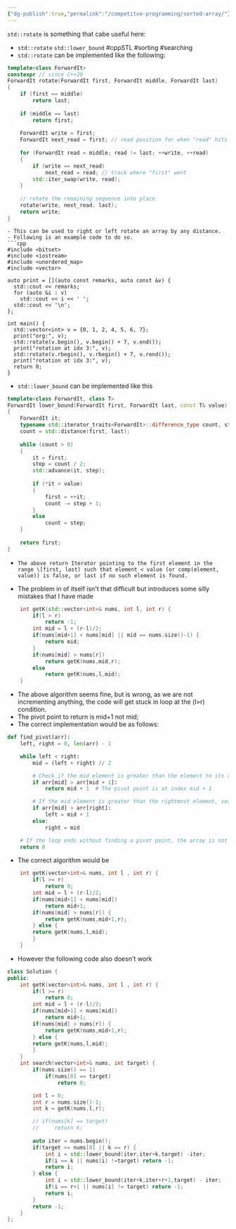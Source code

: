 ```yaml
---
{"dg-publish":true,"permalink":"/competitve-programming/sorted-array/"}
---
```


`std::rotate` is something that cabe useful here:

-  `std::rotate`  `std::lower_bound`   #cppSTL #sorting #searching
- `std::rotate` can be implemented like the following:
```cpp
template<class ForwardIt>
constexpr // since C++20
ForwardIt rotate(ForwardIt first, ForwardIt middle, ForwardIt last)
{
    if (first == middle)
        return last;
 
    if (middle == last)
        return first;
 
    ForwardIt write = first;
    ForwardIt next_read = first; // read position for when "read" hits "last"
 
    for (ForwardIt read = middle; read != last; ++write, ++read)
    {
        if (write == next_read)
            next_read = read; // track where "first" went
        std::iter_swap(write, read);
    }
 
    // rotate the remaining sequence into place
    rotate(write, next_read, last);
    return write;
}
```

```
- This can be used to right or left rotate an array by any distance.
- Following is an example code to do so.
```cpp
#include <bitset>
#include <iostream>
#include <unordered_map>
#include <vector>

auto print = [](auto const remarks, auto const &v) {
  std::cout << remarks;
  for (auto &i : v)
    std::cout << i << ' ';
  std::cout << '\n';
};

int main() {
  std::vector<int> v = {0, 1, 2, 4, 5, 6, 7};
  print("org:", v);
  std::rotate(v.begin(), v.begin() + 7, v.end());
  print("rotation at idx 3:", v);
  std::rotate(v.rbegin(), v.rbegin() + 7, v.rend());
  print("rotation at idx 3:", v);
  return 0;
}
```

- `std::lower_bound` can be implemented like this 
```cpp
template<class ForwardIt, class T>
ForwardIt lower_bound(ForwardIt first, ForwardIt last, const T& value)
{
    ForwardIt it;
    typename std::iterator_traits<ForwardIt>::difference_type count, step;
    count = std::distance(first, last);
 
    while (count > 0)
    {
        it = first; 
        step = count / 2; 
        std::advance(it, step);
 
        if (*it < value)
        {
            first = ++it; 
            count -= step + 1; 
        }
        else
            count = step;
    }
 
    return first;
}
```
- `The above return Iterator pointing to the first element in the range \[first, last) such that element < value (or comp(element, value)) is false, or last if no such element is found.`

- The problem in of itself isn't that difficult but introduces some silly mistakes that I have made 
```cpp
    int getK(std::vector<int>& nums, int l, int r) {
        if(l > r)
            return -1;
        int mid = l + (r-l)/2;
        if(nums[mid+1] < nums[mid] || mid == nums.size()-1) {
            return mid;
        }
        if(nums[mid] > nums[r])
            return getK(nums,mid,r);
        else
            return getK(nums,l,mid);  
    }
```
- The above algorithm seems fine, but is wrong, as we are not incrementing anything, the code will get stuck in loop at the (l>r) condition.
- The pivot point to return is mid+1 not mid;
- The correct implementation would be as follows:
```python
def find_pivot(arr):
    left, right = 0, len(arr) - 1

    while left < right:
        mid = (left + right) // 2

        # Check if the mid element is greater than the element to its right
        if arr[mid] > arr[mid + 1]:
            return mid + 1  # The pivot point is at index mid + 1

        # If the mid element is greater than the rightmost element, search in the right half
        if arr[mid] > arr[right]:
            left = mid + 1
        else:
            right = mid

    # If the loop ends without finding a pivot point, the array is not rotated
    return 0
```
- The correct algorithm would be 
```cpp
    int getK(vector<int>& nums, int l , int r) {
        if(l >= r)
            return 0;
        int mid = l + (r-l)/2;
        if(nums[mid+1] < nums[mid])
            return mid+1;
        if(nums[mid] > nums[r]) {
            return getK(nums,mid+1,r);
        } else {
        return getK(nums,l,mid);
        }
    }
```

- However the following code also doesn't work
```cpp
class Solution {
public:
    int getK(vector<int>& nums, int l , int r) {
        if(l >= r)
            return 0;
        int mid = l + (r-l)/2;
        if(nums[mid+1] < nums[mid])
            return mid+1;
        if(nums[mid] > nums[r]) {
            return getK(nums,mid+1,r);
        } else {
        return getK(nums,l,mid);
        }
    }
    int search(vector<int>& nums, int target) {
        if(nums.size() == 1)
            if(nums[0] == target)
                return 0;

        int l = 0;
        int r = nums.size()-1;
        int k = getK(nums,l,r);

        // if(nums[k] == target)
        //     return k;
        
        auto iter = nums.begin();
        if(target >= nums[0] || k == r) {
            int i = std::lower_bound(iter,iter+k,target) -iter;
            if(i == k || nums[i] !=target) return -1;
            return i;
        } else {
            int i = std::lower_bound(iter+k,iter+r+1,target) - iter;
            if(i == r+1 || nums[i] != target) return -1;
            return i;
        }
        return -1;
    }
};
```




